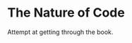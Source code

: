 # The Nature of Code

Attempt at getting through the book.

<!-- I will come back to this I promise. -->
<!-- I will come back to this I promise. -->
<!-- I will come back to this I promise. -->
<!-- I will come back to this I promise. -->
<!-- I will come back to this I promise. -->
<!-- I will come back to this I promise. -->
<!-- I will come back to this I promise. -->
